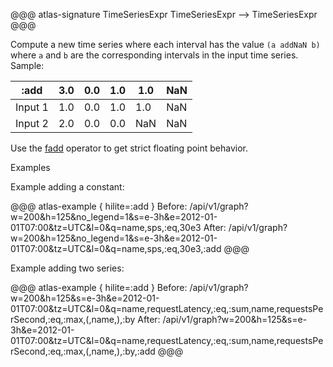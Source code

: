 @@@ atlas-signature
TimeSeriesExpr
TimeSeriesExpr
-->
TimeSeriesExpr
@@@

Compute a new time series where each interval has the value `(a addNaN b)` where `a`
and `b` are the corresponding intervals in the input time series. Sample:

:add    | 3.0 | 0.0 | 1.0 | 1.0 | NaN |
---------|-----|-----|-----|-----|-----|
Input 1 | 1.0 | 0.0 | 1.0 | 1.0 | NaN |
Input 2 | 2.0 | 0.0 | 0.0 | NaN | NaN |

Use the [fadd](fadd.md) operator to get strict floating point behavior.

Examples

Example adding a constant:

@@@ atlas-example { hilite=:add }
Before: /api/v1/graph?w=200&h=125&no_legend=1&s=e-3h&e=2012-01-01T07:00&tz=UTC&l=0&q=name,sps,:eq,30e3
After: /api/v1/graph?w=200&h=125&no_legend=1&s=e-3h&e=2012-01-01T07:00&tz=UTC&l=0&q=name,sps,:eq,30e3,:add
@@@

Example adding two series:

@@@ atlas-example { hilite=:add }
Before: /api/v1/graph?w=200&h=125&s=e-3h&e=2012-01-01T07:00&tz=UTC&l=0&q=name,requestLatency,:eq,:sum,name,requestsPerSecond,:eq,:max,(,name,),:by
After: /api/v1/graph?w=200&h=125&s=e-3h&e=2012-01-01T07:00&tz=UTC&l=0&q=name,requestLatency,:eq,:sum,name,requestsPerSecond,:eq,:max,(,name,),:by,:add
@@@

